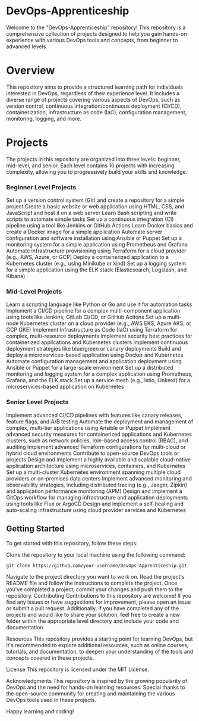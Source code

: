 # DevOps-Apprenticeship
Welcome to the "DevOps-Apprenticeship" repository! This repository is a comprehensive collection of projects designed to help you gain hands-on experience with various DevOps tools and concepts, from beginner to advanced levels.

# Overview
This repository aims to provide a structured learning path for individuals interested in DevOps, regardless of their experience level. It includes a diverse range of projects covering various aspects of DevOps, such as version control, continuous integration/continuous deployment (CI/CD), containerization, infrastructure as code (IaC), configuration management, monitoring, logging, and more.

# Projects
The projects in this repository are organized into three levels: beginner, mid-level, and senior. Each level contains 10 projects with increasing complexity, allowing you to progressively build your skills and knowledge.

### Beginner Level Projects
Set up a version control system (Git) and create a repository for a simple project
Create a basic website or web application using HTML, CSS, and JavaScript and host it on a web server
Learn Bash scripting and write scripts to automate simple tasks
Set up a continuous integration (CI) pipeline using a tool like Jenkins or GitHub Actions
Learn Docker basics and create a Docker image for a simple application
Automate server configuration and software installation using Ansible or Puppet
Set up a monitoring system for a simple application using Prometheus and Grafana
Automate infrastructure provisioning using Terraform for a cloud provider (e.g., AWS, Azure, or GCP)
Deploy a containerized application to a Kubernetes cluster (e.g., using Minikube or kind)
Set up a logging system for a simple application using the ELK stack (Elasticsearch, Logstash, and Kibana)

### Mid-Level Projects
Learn a scripting language like Python or Go and use it for automation tasks
Implement a CI/CD pipeline for a complex multi-component application using tools like Jenkins, GitLab CI/CD, or GitHub Actions
Set up a multi-node Kubernetes cluster on a cloud provider (e.g., AWS EKS, Azure AKS, or GCP GKE)
Implement Infrastructure as Code (IaC) using Terraform for complex, multi-resource deployments
Implement security best practices for containerized applications and Kubernetes clusters
Implement continuous deployment strategies like blue/green or canary deployments
Build and deploy a microservices-based application using Docker and Kubernetes
Automate configuration management and application deployment using Ansible or Puppet for a large-scale environment
Set up a distributed monitoring and logging system for a complex application using Prometheus, Grafana, and the ELK stack
Set up a service mesh (e.g., Istio, Linkerd) for a microservices-based application on Kubernetes

### Senior Level Projects
Implement advanced CI/CD pipelines with features like canary releases, feature flags, and A/B testing
Automate the deployment and management of complex, multi-tier applications using Ansible or Puppet
Implement advanced security measures for containerized applications and Kubernetes clusters, such as network policies, role-based access control (RBAC), and auditing
Implement advanced Terraform configurations for multi-cloud or hybrid cloud environments
Contribute to open-source DevOps tools or projects
Design and implement a highly available and scalable cloud-native application architecture using microservices, containers, and Kubernetes
Set up a multi-cluster Kubernetes environment spanning multiple cloud providers or on-premises data centers
Implement advanced monitoring and observability strategies, including distributed tracing (e.g., Jaeger, Zipkin) and application performance monitoring (APM)
Design and implement a GitOps workflow for managing infrastructure and application deployments using tools like Flux or ArgoCD
Design and implement a self-healing and auto-scaling infrastructure using cloud provider services and Kubernetes

## Getting Started
To get started with this repository, follow these steps:

Clone the repository to your local machine using the following command:
```
git clone https://github.com/your-username/DevOps-Apprenticeship.git
```
Navigate to the project directory you want to work on.
Read the project's README file and follow the instructions to complete the project.
Once you've completed a project, commit your changes and push them to the repository.
Contributing
Contributions to this repository are welcome! If you find any issues or have suggestions for improvement, please open an issue or submit a pull request. Additionally, if you have completed any of the projects and would like to share your solution, feel free to create a new folder within the appropriate level directory and include your code and documentation.

Resources
This repository provides a starting point for learning DevOps, but it's recommended to explore additional resources, such as online courses, tutorials, and documentation, to deepen your understanding of the tools and concepts covered in these projects.

License
This repository is licensed under the MIT License.

Acknowledgments
This repository is inspired by the growing popularity of DevOps and the need for hands-on learning resources. Special thanks to the open-source community for creating and maintaining the various DevOps tools used in these projects.

Happy learning and coding!
